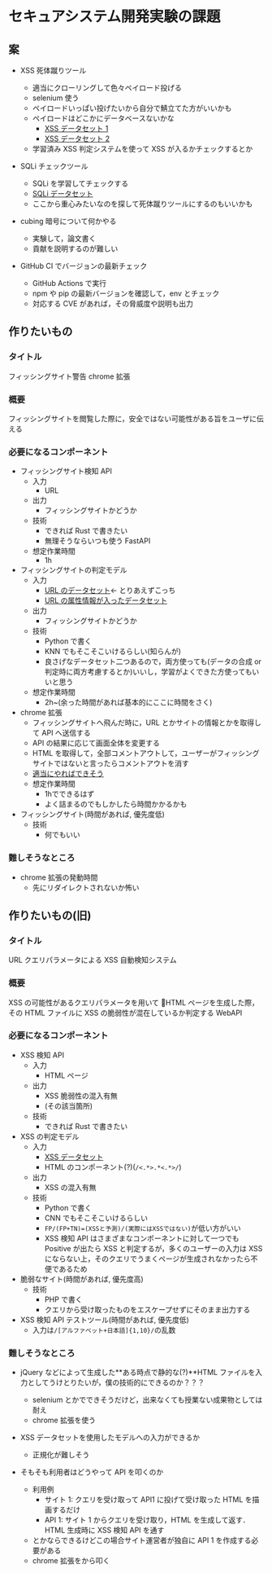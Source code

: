 # セキュアシステム開発実験の課題

## 案

- XSS 死体蹴りツール

  - 適当にクローリングして色々ペイロード投げる
  - selenium 使う
  - ペイロードいっぱい投げたいから自分で鯖立てた方がいいかも
  - ペイロードはどこかにデータベースないかな
    - [XSS データセット 1](https://www.kaggle.com/syedsaqlainhussain/cross-site-scripting-xss-dataset-for-deep-learning)
    - [XSS データセット 2](https://figshare.com/articles/dataset/XSS_dataset1_csv/13046138)
  - 学習済み XSS 判定システムを使って XSS が入るかチェックするとか

- SQLi チェックツール

  - SQLi を学習してチェックする
  - [SQLi データセット](https://www.kaggle.com/syedsaqlainhussain/sql-injection-dataset)
  - ここから重心みたいなのを探して死体蹴りツールにするのもいいかも

- cubing 暗号について何かやる

  - 実験して，論文書く
  - 貢献を説明するのが難しい

- GitHub CI でバージョンの最新チェック
  - GitHub Actions で実行
  - npm や pip の最新バージョンを確認して，env とチェック
  - 対応する CVE があれば，その脅威度や説明も出力

## 作りたいもの

### タイトル

フィッシングサイト警告 chrome 拡張

### 概要

フィッシングサイトを閲覧した際に，安全ではない可能性がある旨をユーザに伝える

### 必要になるコンポーネント

- フィッシングサイト検知 API
  - 入力
    - URL
  - 出力
    - フィッシングサイトかどうか
  - 技術
    - できれば Rust で書きたい
    - 無理そうならいつも使う FastAPI
  - 想定作業時間
    - 1h
- フィッシングサイトの判定モデル
  - 入力
    - [URL のデータセット](https://www.kaggle.com/taruntiwarihp/phishing-site-urls)← とりあえずこっち
    - [URL の属性情報が入ったデータセット](https://www.kaggle.com/akashkr/phishing-website-dataset)
  - 出力
    - フィッシングサイトかどうか
  - 技術
    - Python で書く
    - KNN でもそこそこいけるらしい(知らんが)
    - 良さげなデータセット二つあるので，両方使っても(データの合成 or 判定時に両方考慮するとか)いいし，学習がよくできた方使ってもいいと思う
  - 想定作業時間
    - 2h~(余った時間があれば基本的にここに時間をさく)
- chrome 拡張
  - フィッシングサイトへ飛んだ時に，URL とかサイトの情報とかを取得して API へ送信する
  - API の結果に応じて画面全体を変更する
  - HTML を取得して，全部コメントアウトして，ユーザーがフィッシングサイトではないと言ったらコメントアウトを消す
  - [適当にやればできそう](https://qiita.com/a01sa01to/items/bd7b18b4ec3dc6c46b32)
  - 想定作業時間
    - 1hでできるはず
    - よく詰まるのでもしかしたら時間かかるかも
- フィッシングサイト(時間があれば, 優先度低)
  - 技術
    - 何でもいい

### 難しそうなところ

- chrome 拡張の発動時間
  - 先にリダイレクトされないか怖い

## 作りたいもの(旧)

### タイトル

URL クエリパラメータによる XSS 自動検知システム

### 概要

XSS の可能性があるクエリパラメータを用いて HTML ページを生成した際，その HTML ファイルに XSS の脆弱性が混在しているか判定する WebAPI

### 必要になるコンポーネント

- XSS 検知 API
  - 入力
    - HTML ページ
  - 出力
    - XSS 脆弱性の混入有無
    - (その該当箇所)
  - 技術
    - できれば Rust で書きたい
- XSS の判定モデル
  - 入力
    - [XSS データセット](https://figshare.com/articles/dataset/XSS_dataset1_csv/13046138)
    - HTML のコンポーネント(?)(`/<.*>.*<.*>/`)
  - 出力
    - XSS の混入有無
  - 技術
    - Python で書く
    - CNN でもそこそこいけるらしい
    - `FP/(FP+TN)=(XSSと予測)/(実際にはXSSではない)`が低い方がいい
    - XSS 検知 API はさまざまなコンポーネントに対して一つでも Positive が出たら XSS と判定するが，多くのユーザーの入力は XSS にならない上，そのクエリでうまくページが生成されなかったら不便であるため
- 脆弱なサイト(時間があれば, 優先度高)
  - 技術
    - PHP で書く
    - クエリから受け取ったものをエスケープせずにそのまま出力する
- XSS 検知 API テストツール(時間があれば, 優先度低)
  - 入力は`/[アルファベット+日本語]{1,10}/`の乱数

### 難しそうなところ

- jQuery などによって生成した**ある時点で静的な(?)**HTML ファイルを入力としてうけとりたいが，僕の技術的にできるのか？？？

  - selenium とかでできそうだけど，出来なくても授業ない成果物としては耐え
  - chrome 拡張を使う

- XSS データセットを使用したモデルへの入力ができるか

  - 正規化が難しそう

- そもそも利用者はどうやって API を叩くのか
  - 利用例
    - サイト 1: クエリを受け取って API1 に投げて受け取った HTML を描画するだけ
    - API 1: サイト 1 からクエリを受け取り，HTML を生成して返す．HTML 生成時に XSS 検知 API を通す
  - とかならできるけどこの場合サイト運営者が独自に API 1 を作成する必要がある
  - chrome 拡張をから叩く
